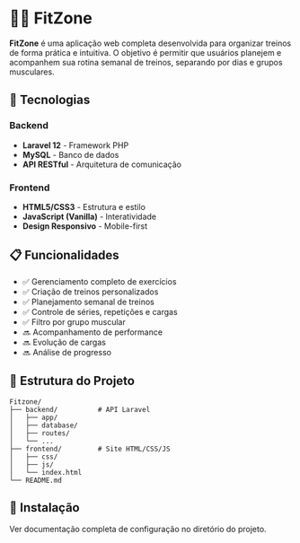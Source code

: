 # 🏋️‍♂️ FitZone

**FitZone** é uma aplicação web completa desenvolvida para organizar treinos de forma prática e intuitiva. O objetivo é permitir que usuários planejem e acompanhem sua rotina semanal de treinos, separando por dias e grupos musculares.

## 🚀 Tecnologias

### Backend
- **Laravel 12** - Framework PHP
- **MySQL** - Banco de dados
- **API RESTful** - Arquitetura de comunicação

### Frontend  
- **HTML5/CSS3** - Estrutura e estilo
- **JavaScript (Vanilla)** - Interatividade
- **Design Responsivo** - Mobile-first

## 📋 Funcionalidades

- ✅ Gerenciamento completo de exercícios
- ✅ Criação de treinos personalizados
- ✅ Planejamento semanal de treinos
- ✅ Controle de séries, repetições e cargas
- ✅ Filtro por grupo muscular
- 🔜 Acompanhamento de performance
- 🔜 Evolução de cargas
- 🔜 Análise de progresso

## 📂 Estrutura do Projeto

```
Fitzone/
├── backend/          # API Laravel
│   ├── app/
│   ├── database/
│   ├── routes/
│   └── ...
├── frontend/         # Site HTML/CSS/JS
│   ├── css/
│   ├── js/
│   └── index.html
└── README.md
```

## 🔧 Instalação

Ver documentação completa de configuração no diretório do projeto.
